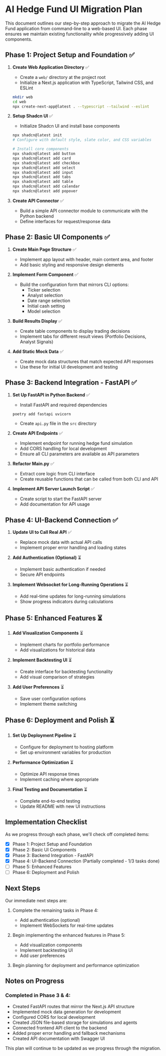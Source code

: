 # AI Hedge Fund UI Migration Plan

This document outlines our step-by-step approach to migrate the AI Hedge Fund application from command-line to a web-based UI. Each phase ensures we maintain existing functionality while progressively adding UI components.

## Phase 1: Project Setup and Foundation ✅

1. **Create Web Application Directory** ✅
   - Create a `web/` directory at the project root
   - Initialize a Next.js application with TypeScript, Tailwind CSS, and ESLint
   ```bash
   mkdir web
   cd web
   npx create-next-app@latest . --typescript --tailwind --eslint
   ```

2. **Setup Shadcn UI** ✅
   - Initialize Shadcn UI and install base components
   ```bash
   npx shadcn@latest init
   # Configure with default style, slate color, and CSS variables
   
   # Install core components
   npx shadcn@latest add button
   npx shadcn@latest add card
   npx shadcn@latest add checkbox
   npx shadcn@latest add select
   npx shadcn@latest add input
   npx shadcn@latest add tabs
   npx shadcn@latest add table
   npx shadcn@latest add calendar
   npx shadcn@latest add popover
   ```

3. **Create API Connector** ✅
   - Build a simple API connector module to communicate with the Python backend
   - Define interfaces for request/response data

## Phase 2: Basic UI Components ✅

1. **Create Main Page Structure** ✅
   - Implement app layout with header, main content area, and footer
   - Add basic styling and responsive design elements

2. **Implement Form Component** ✅
   - Build the configuration form that mirrors CLI options:
     - Ticker selection
     - Analyst selection
     - Date range selection
     - Initial cash setting
     - Model selection

3. **Build Results Display** ✅
   - Create table components to display trading decisions
   - Implement tabs for different result views (Portfolio Decisions, Analyst Signals)

4. **Add Static Mock Data** ✅
   - Create mock data structures that match expected API responses
   - Use these for initial UI development and testing

## Phase 3: Backend Integration - FastAPI ✅

1. **Set Up FastAPI in Python Backend** ✅
   - Install FastAPI and required dependencies
   ```bash
   poetry add fastapi uvicorn
   ```
   - Create `api.py` file in the `src` directory

2. **Create API Endpoints** ✅
   - Implement endpoint for running hedge fund simulation
   - Add CORS handling for local development
   - Ensure all CLI parameters are available as API parameters

3. **Refactor Main.py** ✅
   - Extract core logic from CLI interface
   - Create reusable functions that can be called from both CLI and API

4. **Implement API Server Launch Script** ✅
   - Create script to start the FastAPI server
   - Add documentation for API usage

## Phase 4: UI-Backend Connection ✅

1. **Update UI to Call Real API** ✅
   - Replace mock data with actual API calls
   - Implement proper error handling and loading states

2. **Add Authentication (Optional)** ⏳
   - Implement basic authentication if needed
   - Secure API endpoints

3. **Implement Websocket for Long-Running Operations** ⏳
   - Add real-time updates for long-running simulations
   - Show progress indicators during calculations

## Phase 5: Enhanced Features ⏳

1. **Add Visualization Components** ⏳
   - Implement charts for portfolio performance
   - Add visualizations for historical data

2. **Implement Backtesting UI** ⏳
   - Create interface for backtesting functionality
   - Add visual comparison of strategies

3. **Add User Preferences** ⏳
   - Save user configuration options
   - Implement theme switching

## Phase 6: Deployment and Polish ⏳

1. **Set Up Deployment Pipeline** ⏳
   - Configure for deployment to hosting platform
   - Set up environment variables for production

2. **Performance Optimization** ⏳
   - Optimize API response times
   - Implement caching where appropriate

3. **Final Testing and Documentation** ⏳
   - Complete end-to-end testing
   - Update README with new UI instructions

## Implementation Checklist

As we progress through each phase, we'll check off completed items:

- [x] Phase 1: Project Setup and Foundation
- [x] Phase 2: Basic UI Components
- [x] Phase 3: Backend Integration - FastAPI
- [x] Phase 4: UI-Backend Connection (Partially completed - 1/3 tasks done)
- [ ] Phase 5: Enhanced Features
- [ ] Phase 6: Deployment and Polish

## Next Steps

Our immediate next steps are:

1. Complete the remaining tasks in Phase 4:
   - Add authentication (optional)
   - Implement WebSockets for real-time updates
   
2. Begin implementing the enhanced features in Phase 5:
   - Add visualization components
   - Implement backtesting UI
   - Add user preferences

3. Begin planning for deployment and performance optimization

## Notes on Progress

### Completed in Phase 3 & 4:
- Created FastAPI routes that mirror the Next.js API structure
- Implemented mock data generation for development
- Configured CORS for local development
- Created JSON file-based storage for simulations and agents
- Connected frontend API client to the backend
- Added proper error handling and fallback mechanisms
- Created API documentation with Swagger UI

This plan will continue to be updated as we progress through the migration. 